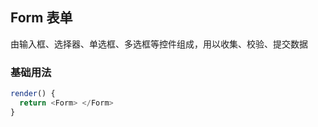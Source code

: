 ## Form 表单

由输入框、选择器、单选框、多选框等控件组成，用以收集、校验、提交数据


### 基础用法

<!--DemoStart--> 
```js
render() {
  return <Form> </Form>
}
```
<!--End-->